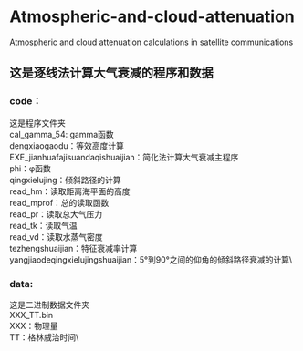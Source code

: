 # Atmospheric-and-cloud-attenuation
Atmospheric and cloud attenuation calculations in satellite communications


## 这是逐线法计算大气衰减的程序和数据


### code：
这是程序文件夹\
cal_gamma_54: gamma函数\
dengxiaogaodu：等效高度计算\
EXE_jianhuafajisuandaqishuaijian：简化法计算大气衰减主程序\
phi：φ函数\
qingxielujing：倾斜路径的计算\
read_hm：读取距离海平面的高度\
read_mprof：总的读取函数\
read_pr：读取总大气压力\
read_tk：读取气温\
read_vd：读取水蒸气密度\
tezhengshuaijian：特征衰减率计算\
yangjiaodeqingxielujingshuaijian：5°到90°之间的仰角的倾斜路径衰减的计算\

### data:
这是二进制数据文件夹\
XXX_TT.bin\
XXX：物理量\
TT：格林威治时间\
